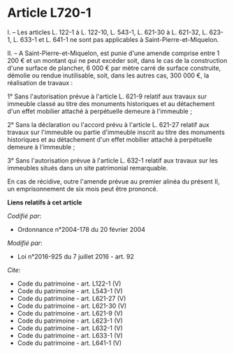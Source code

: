 # Article L720-1

I. – Les articles L. 122-1 à L. 122-10, L. 543-1, L. 621-30 à L. 621-32, L. 623-1, L. 633-1 et L. 641-1 ne sont pas
applicables à Saint-Pierre-et-Miquelon.

II. – A Saint-Pierre-et-Miquelon, est punie d'une amende comprise entre 1 200 € et un montant qui ne peut excéder soit, dans
le cas de la construction d'une surface de plancher, 6 000 € par mètre carré de surface construite, démolie ou rendue
inutilisable, soit, dans les autres cas, 300 000 €, la réalisation de travaux :

1° Sans l'autorisation prévue à l'article L. 621-9 relatif aux travaux sur immeuble classé au titre des monuments historiques
et au détachement d'un effet mobilier attaché à perpétuelle demeure à l'immeuble ;

2° Sans la déclaration ou l'accord prévu à l'article L. 621-27 relatif aux travaux sur l'immeuble ou partie d'immeuble
inscrit au titre des monuments historiques et au détachement d'un effet mobilier attaché à perpétuelle demeure à l'immeuble ;

3° Sans l'autorisation prévue à l'article L. 632-1 relatif aux travaux sur les immeubles situés dans un site patrimonial
remarquable.

En cas de récidive, outre l'amende prévue au premier alinéa du présent II, un emprisonnement de six mois peut être prononcé.

**Liens relatifs à cet article**

_Codifié par_:

  - Ordonnance n°2004-178 du 20 février 2004

_Modifié par_:

  - Loi n°2016-925 du 7 juillet 2016 - art. 92

_Cite_:

  - Code du patrimoine - art. L122-1 (V)
  - Code du patrimoine - art. L543-1 (V)
  - Code du patrimoine - art. L621-27 (V)
  - Code du patrimoine - art. L621-30 (V)
  - Code du patrimoine - art. L621-9 (V)
  - Code du patrimoine - art. L623-1 (V)
  - Code du patrimoine - art. L632-1 (V)
  - Code du patrimoine - art. L633-1 (V)
  - Code du patrimoine - art. L641-1 (V)
